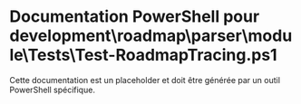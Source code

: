 # Documentation PowerShell pour development\roadmap\parser\module\Tests\Test-RoadmapTracing.ps1

Cette documentation est un placeholder et doit être générée par un outil PowerShell spécifique.
